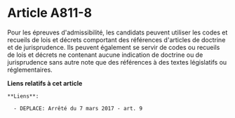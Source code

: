 # Article A811-8

Pour les épreuves d'admissibilité, les candidats peuvent utiliser les codes et recueils de lois et décrets comportant des
références d'articles de doctrine et de jurisprudence. Ils peuvent également se servir de codes ou recueils de lois et
décrets ne contenant aucune indication de doctrine ou de jurisprudence sans autre note que des références à des textes
législatifs ou réglementaires.

**Liens relatifs à cet article**

	**Liens**:

	  - DEPLACE: Arrêté du 7 mars 2017 - art. 9
